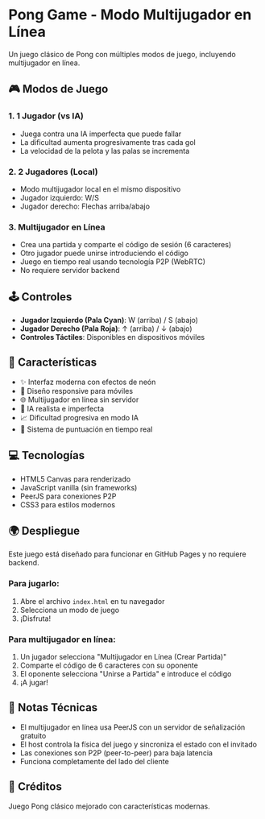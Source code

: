 # Pong Game - Modo Multijugador en Línea

Un juego clásico de Pong con múltiples modos de juego, incluyendo multijugador en línea.

## 🎮 Modos de Juego

### 1. 1 Jugador (vs IA)
- Juega contra una IA imperfecta que puede fallar
- La dificultad aumenta progresivamente tras cada gol
- La velocidad de la pelota y las palas se incrementa

### 2. 2 Jugadores (Local)
- Modo multijugador local en el mismo dispositivo
- Jugador izquierdo: W/S
- Jugador derecho: Flechas arriba/abajo

### 3. Multijugador en Línea
- Crea una partida y comparte el código de sesión (6 caracteres)
- Otro jugador puede unirse introduciendo el código
- Juego en tiempo real usando tecnología P2P (WebRTC)
- No requiere servidor backend

## 🕹️ Controles

- **Jugador Izquierdo (Pala Cyan)**: W (arriba) / S (abajo)
- **Jugador Derecho (Pala Roja)**: ↑ (arriba) / ↓ (abajo)
- **Controles Táctiles**: Disponibles en dispositivos móviles

## 🚀 Características

- ✨ Interfaz moderna con efectos de neón
- 📱 Diseño responsive para móviles
- 🌐 Multijugador en línea sin servidor
- 🤖 IA realista e imperfecta
- 📈 Dificultad progresiva en modo IA
- 🎯 Sistema de puntuación en tiempo real

## 💻 Tecnologías

- HTML5 Canvas para renderizado
- JavaScript vanilla (sin frameworks)
- PeerJS para conexiones P2P
- CSS3 para estilos modernos

## 🌍 Despliegue

Este juego está diseñado para funcionar en GitHub Pages y no requiere backend.

### Para jugarlo:
1. Abre el archivo `index.html` en tu navegador
2. Selecciona un modo de juego
3. ¡Disfruta!

### Para multijugador en línea:
1. Un jugador selecciona "Multijugador en Línea (Crear Partida)"
2. Comparte el código de 6 caracteres con su oponente
3. El oponente selecciona "Unirse a Partida" e introduce el código
4. ¡A jugar!

## 📝 Notas Técnicas

- El multijugador en línea usa PeerJS con un servidor de señalización gratuito
- El host controla la física del juego y sincroniza el estado con el invitado
- Las conexiones son P2P (peer-to-peer) para baja latencia
- Funciona completamente del lado del cliente

## 🎨 Créditos

Juego Pong clásico mejorado con características modernas.
